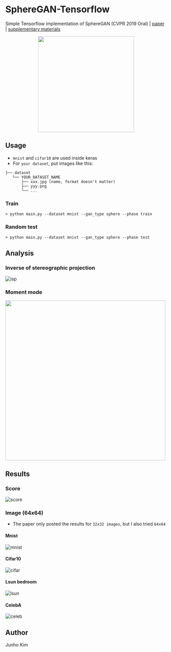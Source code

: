 # SphereGAN-Tensorflow
Simple Tensorflow implementation of SphereGAN (CVPR 2019 Oral) | [paper](http://cau.ac.kr/~jskwon/paper/SphereGAN_CVPR2019.pdf) | [supplementary materials](http://cau.ac.kr/~jskwon/paper/SphereGAN_CVPR2019_SUPP.pdf)

<div align="center">
  <img src="./assets/architecture.png" height = '300px'>
</div>

## Usage
* `mnist` and `cifar10` are used inside keras
* For `your dataset`, put images like this:
```
├── dataset
   └── YOUR_DATASET_NAME
       ├── xxx.jpg (name, format doesn't matter)
       ├── yyy.png
       └── ...
```

### Train
```
> python main.py --dataset mnist --gan_type sphere --phase train
```

### Random test
```
> python main.py --dataset mnist --gan_type sphere --phase test
```

## Analysis
###  Inverse of stereographic projection
![isp](./assets/isp_alg.png)

### Moment mode
<img src="./assets/moment.png" height = '500px'>

## Results
### Score
![score](./assets/result.png)

### Image (64x64)
* The paper only posted the results for `32x32 images`, but I also tried `64x64`
#### Mnist
![mnist](./assets/mnist_64.png)

#### Cifar10
![cifar](./assets/cifar10_64.png)

#### Lsun bedroom
![lsun](./assets/lsun_64.png)

#### CelebA
![celeb](./assets/celebA_64.png)

## Author
Junho Kim
